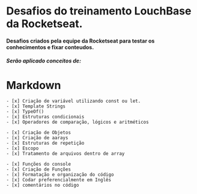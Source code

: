 # Desafios do treinamento LouchBase da **Rocketseat**.

#### Desafios criados pela equipe da **Rocketseat** para testar os conhecimentos e fixar conteudos.

##### Serão aplicado conceitos de:

# Markdown
    - [x] Criação de variável utilizando const ou let.
    - [x] Template Strings
    - [x] TypeOf()
    - [x] Estruturas condicionais
    - [x] Operadores de comparação, lógicos e aritméticos

    - [x] Criação de Objetos
    - [x] Criação de aarays
    - [x] Estruturas de repetição
    - [x] Escopo
    - [x] Tratamento de arquivos dentro de array

    - [x] Funções do console
    - [x] Criação de Funções
    - [x] Formatação e organização do código
    - [x] Codar preferencialmente em Inglês
    - [x] comentários no código